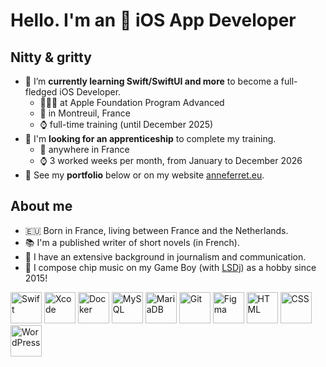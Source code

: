 # Hello. I'm an  iOS App Developer

## Nitty & gritty
- 🌱 I’m **currently learning Swift/SwiftUI and more** to become a full-fledged iOS Developer.
  - 👩🏻‍💻 at Apple Foundation Program Advanced
  - 📍 in Montreuil, France
  - ⌚️ full-time training (until December 2025)
- 👀 I'm **looking for an apprenticeship** to complete my training.
  - 📍 anywhere in France
  - ⌚️ 3 worked weeks per month, from January to December 2026
- 💼 See my **portfolio** below or on my website [anneferret.eu](https://anneferret.eu).
 
## About me
- 🇪🇺 Born in France, living between France and the Netherlands.
- 📚 I'm a published writer of short novels (in French).
- 📝 I have an extensive background in journalism and communication.
- 👾 I compose chip music on my Game Boy (with [LSDj](https://www.littlesounddj.com/lsd/index.php)) as a hobby since 2015!

<img width="50" src="https://github.com/user-attachments/assets/c9f2a168-6309-41bb-82af-80a9f0cf9148" alt="Swift" title="Swift"/> <img width="50" src="https://github.com/user-attachments/assets/8ae90611-e0d1-4970-92f7-f6fd17063bbf" alt="Xcode" title="Xcode"/> <img width="50" src="https://github.com/user-attachments/assets/bb9b8560-8504-4ce4-9425-13faa30e0db9" alt="Docker" title="Docker"/> <img width="50" src="https://github.com/user-attachments/assets/8c69a48c-4114-475f-8f39-92c63afa557f" alt="MySQL" title="MySQL"/> <img width="50" src="https://github.com/user-attachments/assets/6d1618ac-eee0-43db-8cff-d3578bb271a6" alt="MariaDB" title="MariaDB"/> <img width="50" src="https://github.com/user-attachments/assets/f51b0d23-2f49-4d38-88f1-0c530760a129" alt="Git" title="Git"/> <img width="50" src="https://github.com/user-attachments/assets/94d419ca-00cb-4875-b224-796670de91ff" alt="Figma" title="Figma"/> <img width="50" src="https://github.com/user-attachments/assets/6f196d28-2a1c-439a-bdbc-d8041d0d7f86" alt="HTML" title="HTML"/> <img width="50" src="https://github.com/user-attachments/assets/e98c2792-6ccc-4805-bb0a-ce4bc1cac168" alt="CSS" title="CSS"/> <img width="50" src="https://github.com/user-attachments/assets/2ac3e73b-3264-4cb0-b564-d9f9bd1fc2e2" alt="WordPress" title="WordPress"/>
